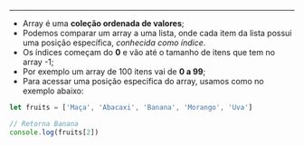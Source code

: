 ___
- Array é uma **coleção ordenada de valores**;
- Podemos comparar um array a uma lista, onde cada item da lista possui uma posição específica, *conhecida como índice*.
- Os índices começam do **0** e vão até o tamanho de itens que tem no array -1;
- Por exemplo um array de 100 itens vai de **0 a 99**;
- Para acessar uma posição especifica do array, usamos como no exemplo abaixo:
```js
let fruits = ['Maça', 'Abacaxi', 'Banana', 'Morango', 'Uva']

// Retorna Banana
console.log(fruits[2]) 
```